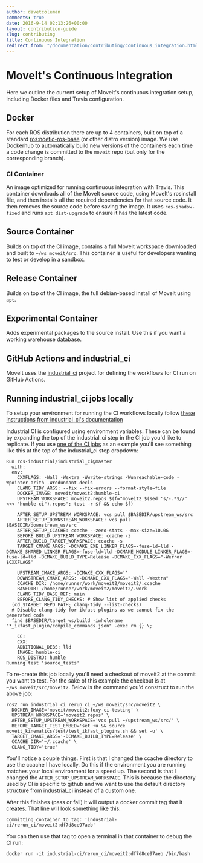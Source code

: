 ```yaml
---
author: davetcoleman
comments: true
date: 2016-9-14 02:13:26+00:00
layout: contribution-guide
slug: contributing
title: Continuous Integration
redirect_from: "/documentation/contributing/continuous_integration.html"
---
```


# MoveIt's Continuous Integration

Here we outline the current setup of MoveIt's continuous integration setup, including Docker files and Travis configuration.

## Docker

For each ROS distribution there are up to 4 containers, built on top of a standard [ros:noetic-ros-base](https://hub.docker.com/_/ros/) (or other distro version) image. We use Dockerhub to automatically build new versions of the containers each time a code change is committed to the ``moveit`` repo (but only for the corresponding branch).

### CI Container

An image optimized for running continuous integration with Travis. This container downloads all of the MoveIt source code, using MoveIt's rosinstall file, and then installs all the required dependencies for that source code. It then removes the source code before saving the image. It uses ``ros-shadow-fixed`` and runs ``apt dist-upgrade`` to ensure it has the latest code.

## Source Container

Builds on top of the CI image, contains a full MoveIt workspace downloaded and built to ``~/ws_moveit/src``. This container is useful for developers wanting to test or develop in a sandbox.

## Release Container

Builds on top of the CI image, the full debian-based install of MoveIt using ``apt``.

## Experimental Container

Adds experimental packages to the source install. Use this if you want a working warehouse database.

## GitHub Actions and industrial_ci

MoveIt uses the [industrial_ci](https://github.com/ros-industrial/industrial_ci) project for defining the workflows for CI run on GitHub Actions.

## Running industrial_ci jobs locally

To setup your environment for running the CI workflows locally follow [these instructions from industrial_ci's documentation](https://github.com/ros-industrial/industrial_ci/blob/master/doc/index.rst#run-industrial-ci-on-local-host)

Industrial CI is configured using environment variables.  These can be found by expanding the top of the industrial_ci step in the CI job you'd like to replicate.  If you use [one of the CI jobs](https://github.com/ros-planning/moveit2/actions/workflows/ci.yaml) as an example you'll see something like this at the top of the industrial_ci step dropdown:

```
Run ros-industrial/industrial_ci@master
  with:
  env:
    CXXFLAGS: -Wall -Wextra -Wwrite-strings -Wunreachable-code -Wpointer-arith -Wredundant-decls
    CLANG_TIDY_ARGS: --fix --fix-errors --format-style=file
    DOCKER_IMAGE: moveit/moveit2:humble-ci
    UPSTREAM_WORKSPACE: moveit2.repos $(f="moveit2_$(sed 's/-.*$//' <<< "humble-ci").repos"; test -r $f && echo $f)

    AFTER_SETUP_UPSTREAM_WORKSPACE: vcs pull $BASEDIR/upstream_ws/src
    AFTER_SETUP_DOWNSTREAM_WORKSPACE: vcs pull $BASEDIR/downstream_ws/src
    AFTER_SETUP_CCACHE: ccache --zero-stats --max-size=10.0G
    BEFORE_BUILD_UPSTREAM_WORKSPACE: ccache -z
    AFTER_BUILD_TARGET_WORKSPACE: ccache -s
    TARGET_CMAKE_ARGS: -DCMAKE_EXE_LINKER_FLAGS=-fuse-ld=lld -DCMAKE_SHARED_LINKER_FLAGS=-fuse-ld=lld -DCMAKE_MODULE_LINKER_FLAGS=-fuse-ld=lld -DCMAKE_BUILD_TYPE=Release -DCMAKE_CXX_FLAGS="-Werror $CXXFLAGS"

    UPSTREAM_CMAKE_ARGS: -DCMAKE_CXX_FLAGS=''
    DOWNSTREAM_CMAKE_ARGS: -DCMAKE_CXX_FLAGS="-Wall -Wextra"
    CCACHE_DIR: /home/runner/work/moveit2/moveit2/.ccache
    BASEDIR: /home/runner/work/moveit2/moveit2/.work
    CLANG_TIDY_BASE_REF: main
    BEFORE_CLANG_TIDY_CHECKS: # Show list of applied checks
  (cd $TARGET_REPO_PATH; clang-tidy --list-checks)
  # Disable clang-tidy for ikfast plugins as we cannot fix the generated code
  find $BASEDIR/target_ws/build -iwholename "*_ikfast_plugin/compile_commands.json" -exec rm {} \;

    CC:
    CXX:
    ADDITIONAL_DEBS: lld
    IMAGE: humble-ci
    ROS_DISTRO: humble
Running test 'source_tests'
```
To re-create this job locally you'll need a checkout of moveit2 at the commit you want to test.  For the sake of this example the checkout is at ``~/ws_moveit/src/moveit2``.  Below is the command you'd construct to run the above job:

```
ros2 run industrial_ci rerun_ci ~/ws_moveit/src/moveit2 \
  DOCKER_IMAGE='moveit/moveit2:foxy-ci-testing' \
  UPSTREAM_WORKSPACE='moveit2.repos' \
  AFTER_SETUP_UPSTREAM_WORKSPACE='vcs pull ~/upstream_ws/src/' \
  BEFORE_TARGET_TEST_EMBED='set +u && source moveit_kinematics/test/test_ikfast_plugins.sh && set -u' \
  TARGET_CMAKE_ARGS='-DCMAKE_BUILD_TYPE=Release' \
  CCACHE_DIR='~/.ccache' \
  CLANG_TIDY='true'
```

You'll notice a couple things.  First is that I changed the ccache directory to use the ccache I have locally.  Do this if the environment you are running matches your local environment for a speed up.  The second is that I changed the ``AFTER_SETUP_UPSTREAM_WORKSPACE``.  This is because the directory used by CI is specific to github and we want to use the default directory structure from industrial_ci instead of a custom one.

After this finishes (pass or fail) it will output a docker commit tag that it creates.  That line will look something like this:

```
Committing container to tag: 'industrial-ci/rerun_ci/moveit2:df7d8ce97aeb'
```

You can then use that tag to open a terminal in that container to debug the CI run:

```
docker run -it industrial-ci/rerun_ci/moveit2:df7d8ce97aeb /bin/bash
```
